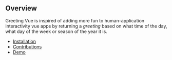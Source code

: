 ## Overview

Greeting Vue is inspired of adding more fun to human-application interactivity vue apps by returning a _greeting_ based on what time of the day, what day of the week or season of the year it is.

- [Installation](installation.md)
- [Contributions](./contribution.md)
- [Demo](https://vue-greetings.vercel.app/)
